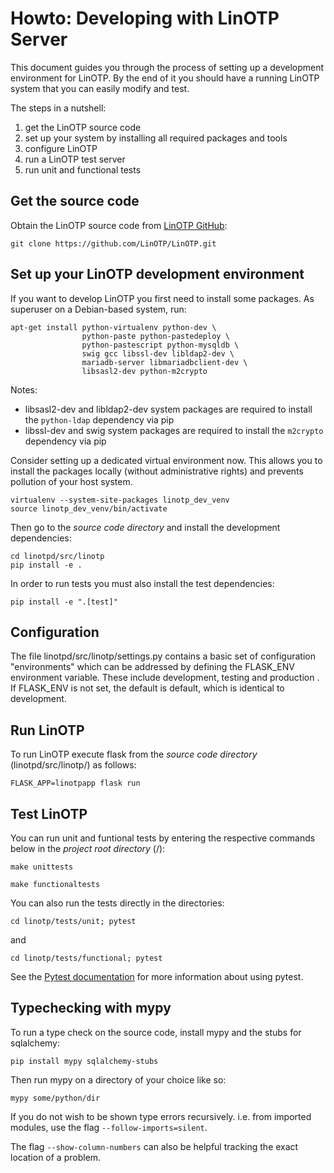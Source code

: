Howto: Developing with LinOTP Server
====================================

This document guides you through the process of setting up a development environment for LinOTP. By the end of it you should have a running LinOTP system that you can easily modify and test.

The steps in a nutshell:

1. get the LinOTP source code
1. set up your system by installing all required packages and tools
1. configure LinOTP
1. run a LinOTP test server
1. run unit and functional tests


Get the source code
-------------------

Obtain the LinOTP source code from [LinOTP GitHub](https://github.com/LinOTP/LinOTP "LinOTP on GitHub"):

    git clone https://github.com/LinOTP/LinOTP.git


Set up your LinOTP development environment
------------------------------------------

If you want to develop LinOTP you first need to install some packages. As superuser on a Debian-based system, run:

    apt-get install python-virtualenv python-dev \
                    python-paste python-pastedeploy \
                    python-pastescript python-mysqldb \
                    swig gcc libssl-dev libldap2-dev \
                    mariadb-server libmariadbclient-dev \
                    libsasl2-dev python-m2crypto

Notes:
 - libsasl2-dev and libldap2-dev system packages are required to install the `python-ldap` dependency via pip
 - libssl-dev and swig system packages are required to install the `m2crypto` dependency via pip

Consider setting up a dedicated virtual environment now. This allows you to install the packages locally (without administrative rights) and prevents pollution of your host system.

    virtualenv --system-site-packages linotp_dev_venv
    source linotp_dev_venv/bin/activate

Then go to the *source code directory* and install the development dependencies:

    cd linotpd/src/linotp
    pip install -e .

In order to run tests you must also install the test dependencies:

    pip install -e ".[test]"


Configuration
-------------

The file linotpd/src/linotp/settings.py contains a basic set of configuration "environments" which can be addressed by defining the FLASK_ENV environment variable. These include development, testing  and production . If FLASK_ENV is not set, the default is default, which is identical to development.


Run LinOTP
----------

To run LinOTP execute flask from the *source code directory* (linotpd/src/linotp/) as follows:

    FLASK_APP=linotpapp flask run


Test LinOTP
-----------

You can run unit and funtional tests by entering the respective commands below in the *project root directory* (/):

    make unittests

    make functionaltests

You can also run the tests directly in the directories:

    cd linotp/tests/unit; pytest

and

    cd linotp/tests/functional; pytest

See the [Pytest documentation](https://docs.pytest.org/) for more information about using pytest.


Typechecking with mypy
----------------------

To run a type check on the source code, install mypy and the stubs for sqlalchemy:
```
pip install mypy sqlalchemy-stubs
```

Then run mypy on a directory of your choice like so:
```
mypy some/python/dir
```

If you do not wish to be shown type errors recursively. i.e. from imported modules, use the flag `--follow-imports=silent`.

The flag `--show-column-numbers` can also be helpful tracking the exact location of a problem.